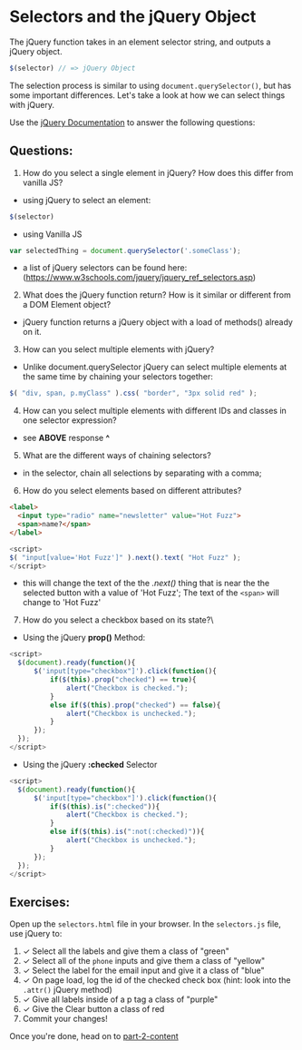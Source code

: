# Selectors and the jQuery Object

The jQuery function takes in an element selector string, and outputs a jQuery object.

```JavaScript
$(selector) // => jQuery Object

```

The selection process is similar to using `document.querySelector()`, but has some important differences. Let's take a look at how we can select things with jQuery.

Use the [jQuery Documentation](https://api.jquery.com/) to answer the following questions:

## Questions:
1. How do you select a single element in jQuery? How does this differ from vanilla JS?
  * using jQuery to select an element:
  ```JavaScript
  $(selector)
  ```
  * using Vanilla JS
  ```JavaScript
  var selectedThing = document.querySelector('.someClass');
  ```
  * a list of jQuery selectors can be found here: (https://www.w3schools.com/jquery/jquery_ref_selectors.asp)

2. What does the jQuery function return? How is it similar or different from a DOM Element object?
  * jQuery function returns a jQuery object with a load of methods() already on it.

3. How can you select multiple elements with jQuery?
  * Unlike document.querySelector jQuery can select multiple elements at the same time by chaining your selectors together:
  ```JavaScript
  $( "div, span, p.myClass" ).css( "border", "3px solid red" );

  ```

4. How can you select multiple elements with different IDs and classes in one selector expression?
  * see __ABOVE__ response __^__

5. What are the different ways of chaining selectors?
  * in the selector, chain all selections by separating with a comma;

6. How do you select elements based on different attributes?
  ```html
  <label>
    <input type="radio" name="newsletter" value="Hot Fuzz">
    <span>name?</span>
  </label>
  ```

  ```JavaScript
  <script>
  $( "input[value='Hot Fuzz']" ).next().text( "Hot Fuzz" );
  </script>
  ```
  * this will change the text  of the the _.next()_ thing that is near the the selected button with a value of 'Hot Fuzz'; The text of the `<span>` will change to 'Hot Fuzz'

7. How do you select a checkbox based on its state?\
  * Using the jQuery __prop()__ Method:
  ```JavaScript
  <script>
    $(document).ready(function(){
        $('input[type="checkbox"]').click(function(){
            if($(this).prop("checked") == true){
                alert("Checkbox is checked.");
            }
            else if($(this).prop("checked") == false){
                alert("Checkbox is unchecked.");
            }
        });
    });
  </script>
  ```

  * Using the jQuery __:checked__ Selector
  ```JavaScript
  <script>
    $(document).ready(function(){
        $('input[type="checkbox"]').click(function(){
            if($(this).is(":checked")){
                alert("Checkbox is checked.");
            }
            else if($(this).is(":not(:checked)")){
                alert("Checkbox is unchecked.");
            }
        });
    });
  </script>
  ```




## Exercises:
Open up the `selectors.html` file in your browser.
In the `selectors.js` file, use jQuery to:
1. ✓ Select all the labels and give them a class of "green"
2. ✓ Select all of the `phone` inputs and give them a class of "yellow"
3. ✓ Select the label for the email input and give it a class of "blue"
4. ✓ On page load, log the id of the checked check box (hint: look into the `.attr()` jQuery method)
5. ✓ Give all labels inside of a p tag a class of "purple"
6. ✓ Give the Clear button a class of red
7. Commit your changes!

Once you're done, head on to [part-2-content](../part-2-content/README.md)
